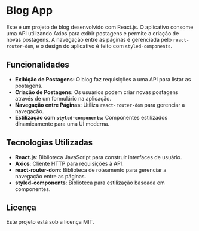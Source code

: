 # Blog App

Este é um projeto de blog desenvolvido com React.js. O aplicativo consome uma API utilizando Axios para exibir postagens e permite a criação de novas postagens. A navegação entre as páginas é gerenciada pelo `react-router-dom`, e o design do aplicativo é feito com `styled-components`.

## Funcionalidades

- **Exibição de Postagens:** O blog faz requisições a uma API para listar as postagens.
- **Criação de Postagens:** Os usuários podem criar novas postagens através de um formulário na aplicação.
- **Navegação entre Páginas:** Utiliza `react-router-dom` para gerenciar a navegação.
- **Estilização com `styled-components`:** Componentes estilizados dinamicamente para uma UI moderna.

## Tecnologias Utilizadas

- **React.js**: Biblioteca JavaScript para construir interfaces de usuário.
- **Axios**: Cliente HTTP para requisições à API.
- **react-router-dom**: Biblioteca de roteamento para gerenciar a navegação entre as páginas.
- **styled-components**: Biblioteca para estilização baseada em componentes.

## Licença

Este projeto está sob a licença MIT.